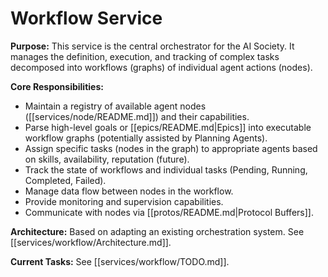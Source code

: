 # Workflow Service

**Purpose:** This service is the central orchestrator for the AI Society. It manages the definition, execution, and tracking of complex tasks decomposed into workflows (graphs) of individual agent actions (nodes).

**Core Responsibilities:**
*   Maintain a registry of available agent nodes ([[services/node/README.md]]) and their capabilities.
*   Parse high-level goals or [[epics/README.md|Epics]] into executable workflow graphs (potentially assisted by Planning Agents).
*   Assign specific tasks (nodes in the graph) to appropriate agents based on skills, availability, reputation (future).
*   Track the state of workflows and individual tasks (Pending, Running, Completed, Failed).
*   Manage data flow between nodes in the workflow.
*   Provide monitoring and supervision capabilities.
*   Communicate with nodes via [[protos/README.md|Protocol Buffers]].

**Architecture:** Based on adapting an existing orchestration system. See [[services/workflow/Architecture.md]].

**Current Tasks:** See [[services/workflow/TODO.md]].
